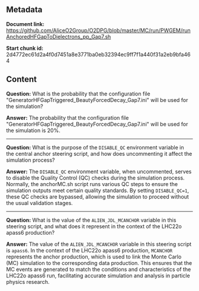 ## Metadata

**Document link:** https://github.com/AliceO2Group/O2DPG/blob/master/MC/run/PWGEM/runAnchoredHFGapToDielectrons_pp_Gap7.sh

**Start chunk id:** 2d4772ec61d2a4f0d7451a8e3771ba0eb32394ec9ff7f1a440f31a2eb9bfa464

## Content

**Question:** What is the probability that the configuration file "GeneratorHFGapTriggered_BeautyForcedDecay_Gap7.ini" will be used for the simulation?

**Answer:** The probability that the configuration file "GeneratorHFGapTriggered_BeautyForcedDecay_Gap7.ini" will be used for the simulation is 20%.

---

**Question:** What is the purpose of the `DISABLE_QC` environment variable in the central anchor steering script, and how does uncommenting it affect the simulation process?

**Answer:** The `DISABLE_QC` environment variable, when uncommented, serves to disable the Quality Control (QC) checks during the simulation process. Normally, the anchorMC.sh script runs various QC steps to ensure the simulation outputs meet certain quality standards. By setting `DISABLE_QC=1`, these QC checks are bypassed, allowing the simulation to proceed without the usual validation stages.

---

**Question:** What is the value of the `ALIEN_JDL_MCANCHOR` variable in this steering script, and what does it represent in the context of the LHC22o apass6 production?

**Answer:** The value of the `ALIEN_JDL_MCANCHOR` variable in this steering script is `apass6`. In the context of the LHC22o apass6 production, `MCANCHOR` represents the anchor production, which is used to link the Monte Carlo (MC) simulation to the corresponding data production. This ensures that the MC events are generated to match the conditions and characteristics of the LHC22o apass6 run, facilitating accurate simulation and analysis in particle physics research.